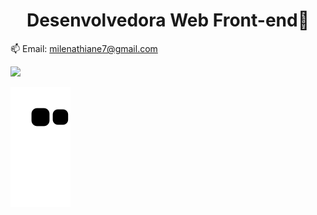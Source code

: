 <h1 align="center"> Desenvolvedora Web Front-end🏼 </h1>

📫 Email: milenathiane7@gmail.com

<div>
<a href="https://github.com/seu-usuário-aqui">
<img height="190" src="https://github-readme-stats.vercel.app/api?username=ThianeMilena&show_icons=true&theme=dracula&include_all_commits=true&count_private=true"/>
</div>

![Snake animation](https://github.com/ThianeMilena/ThianeMilena/blob/output/github-contribution-grid-snake.svg)
